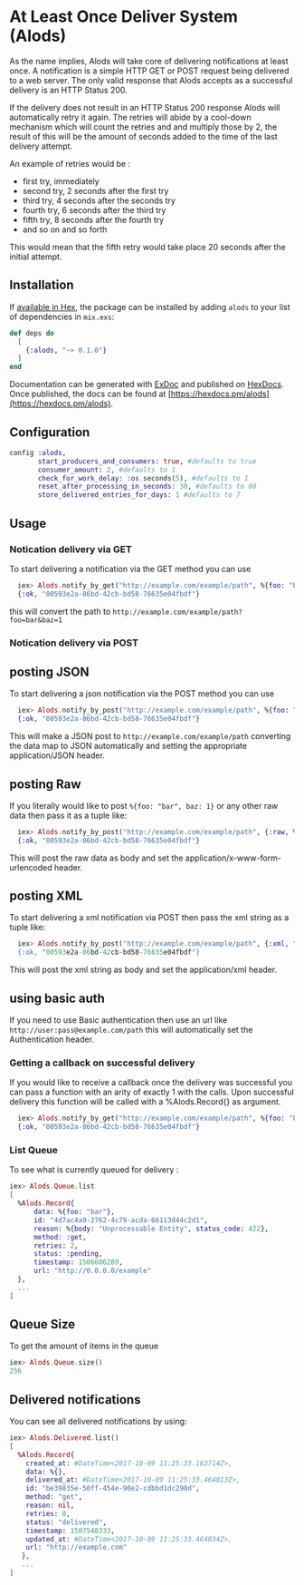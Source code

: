 # At Least Once Deliver System (Alods)

As the name implies, Alods will take core of delivering notifications at
least once. A notification is a simple HTTP GET or POST request being
delivered to a web server. The only valid response that Alods accepts as
a successful delivery is an HTTP Status 200.

If the delivery does not result in an HTTP Status 200 response Alods
will automatically retry it again. The retries will abide by a cool-down
mechanism which will count the retries and and multiply those by 2, the
result of this will be the amount of seconds added to the time of the
last delivery attempt.

An example of retries would be :
- first try, immediately
- second try, 2 seconds after the first try
- third try, 4 seconds after the seconds try
- fourth try, 6 seconds after the third try
- fifth try, 8 seconds after the fourth try
- and so on and so forth

This would mean that the fifth retry would take place 20
seconds after the initial attempt.


## Installation

If [available in Hex](https://hex.pm/docs/publish), the package can be installed
by adding `alods` to your list of dependencies in `mix.exs`:

```elixir
def deps do
  [
    {:alods, "~> 0.1.0"}
  ]
end
```

Documentation can be generated with [ExDoc](https://github.com/elixir-lang/ex_doc)
and published on [HexDocs](https://hexdocs.pm). Once published, the docs can
be found at [https://hexdocs.pm/alods](https://hexdocs.pm/alods).

## Configuration

```elixir
config :alods,
       start_producers_and_consumers: true, #defaults to true
       consumer_amount: 2, #defaults to 1
       check_for_work_delay: :os.seconds(5), #defaults to 1
       reset_after_processing_in_seconds: 30, #defaults to 60
       store_delivered_entries_for_days: 1 #defaults to 7
```

## Usage


### Notication delivery via GET
To start delivering a notification via the GET method you can use
```elixir
  iex> Alods.notify_by_get("http://example.com/example/path", %{foo: "bar", baz: 1})
  {:ok, "00593e2a-86bd-42cb-bd58-76635e04fbdf"}
```
this will convert the path to
`http://example.com/example/path?foo=bar&baz=1`

### Notication delivery via POST

## posting JSON
To start delivering a json notification via the POST method you can use
```elixir
  iex> Alods.notify_by_post("http://example.com/example/path", %{foo: "bar", baz: 1})
  {:ok, "00593e2a-86bd-42cb-bd58-76635e04fbdf"}
```
This will make a JSON post to `http://example.com/example/path`
converting the data map to JSON automatically and setting the appropriate application/JSON header.

## posting Raw
If you literally would like to post `%{foo: "bar", baz: 1}` or any other raw data then pass it as a tuple like:

```elixir
  iex> Alods.notify_by_post("http://example.com/example/path", {:raw, %{foo: "bar", baz: 1}})
  {:ok, "00593e2a-86bd-42cb-bd58-76635e04fbdf"}
```
This will post the raw data as body and set the application/x-www-form-urlencoded header.

## posting XML

To start delivering a xml notification via POST then pass the xml string as a tuple like:

```elixir
  iex> Alods.notify_by_post("http://example.com/example/path", {:xml, "<root><foo>bar</foo></root>})
  {:ok, "00593e2a-86bd-42cb-bd58-76635e04fbdf"}
```
This will post the xml string as body and set the application/xml header.

## using basic auth

If you need to use Basic authentication then use an url like `http://user:pass@example.com/path`
this will automatically set the Authentication header.

### Getting a callback on successful delivery
If you would like to receive a callback once the delivery was successful
you can pass a function with an arity of exactly 1 with the calls. Upon
successful delivery this function will be called with a %Alods.Record{}
as argument.

```elixir
  iex> Alods.notify_by_get("http://example.com/example/path", %{foo: "bar", baz: 1, &MyApp.Callback/1})
  {:ok, "00593e2a-86bd-42cb-bd58-76635e04fbdf"}
```

### List Queue
To see what is currently queued for delivery :

```elixir
iex> Alods.Queue.list
[
  %Alods.Record{
      data: %{foo: "bar"},
      id: "4d7ac4a9-2762-4c79-acda-66113d44c2d1",
      reason: %{body: "Unprocessable Entity", status_code: 422},
      method: :get,
      retries: 2,
      status: :pending,
      timestamp: 1506606289,
      url: "http://0.0.0.0/example"
  },
  ...
]
```

## Queue Size
To get the amount of items in the queue

```elixir
iex> Alods.Queue.size()
256
```

## Delivered notifications

You can see all delivered notifications by using:

```elixir
iex> Alods.Delivered.list()
[
  %Alods.Record{
    created_at: #DateTime<2017-10-09 11:25:33.163714Z>,
    data: %{},
    delivered_at: #DateTime<2017-10-09 11:25:33.464013Z>,
    id: "be39835e-50ff-454e-90e2-cdbbd1dc290d",
    method: "get",
    reason: nil,
    retries: 0,
    status: "delivered",
    timestamp: 1507548333,
    updated_at: #DateTime<2017-10-09 11:25:33.464034Z>,
    url: "http://example.com"
   },
   ...
]
```
